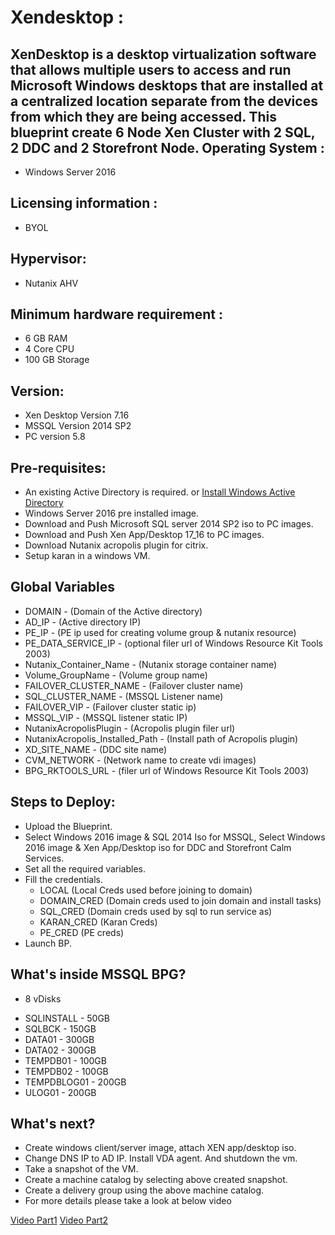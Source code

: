 Xendesktop :
==========
XenDesktop is a desktop virtualization software that allows multiple users to access and run Microsoft Windows desktops that are installed at a centralized location separate from the devices from which they are being accessed.
This blueprint create 6 Node Xen Cluster with 2 SQL, 2 DDC and 2 Storefront Node.
Operating System :
------------------
 - Windows Server 2016

Licensing information :
----------------------
 - BYOL

Hypervisor:
-----------
 - Nutanix AHV

Minimum hardware requirement :
-----------------------------
 - 6 GB RAM
 - 4 Core CPU
 - 100 GB Storage

Version:
--------
 - Xen Desktop Version 7.16
 - MSSQL Version 2014 SP2
 - PC version 5.8

Pre-requisites:
---------------
 - An existing Active Directory is required. or [Install Windows Active Directory](https://drive.google.com/open?id=1S0tIOPDTCZKvDWzZnZhyuphPFeGApyjLqUqQWMk2n6s)
 - Windows Server 2016 pre installed image.
 - Download and Push Microsoft SQL server 2014 SP2 iso to PC images.
 - Download and Push Xen App/Desktop 17_16 to PC images.
 - Download Nutanix acropolis plugin for citrix.
 - Setup karan in a windows VM.

Global Variables
----------------
 - DOMAIN - (Domain of the Active directory)
 - AD_IP - (Active directory IP)
 - PE_IP - (PE ip used for creating volume group & nutanix resource)
 - PE_DATA_SERVICE_IP - (optional filer url of Windows Resource Kit Tools 2003)
 - Nutanix_Container_Name - (Nutanix storage container name)
 - Volume_GroupName - (Volume group name)
 - FAILOVER_CLUSTER_NAME - (Failover cluster name)
 - SQL_CLUSTER_NAME - (MSSQL Listener name)
 - FAILOVER_VIP - (Failover cluster static ip)
 - MSSQL_VIP - (MSSQL listener static IP)
 - NutanixAcropolisPlugin - (Acropolis plugin filer url)
 - NutanixAcropolis_Installed_Path - (Install path of Acropolis plugin)
 - XD_SITE_NAME - (DDC site name)
 - CVM_NETWORK - (Network name to create vdi images)
 - BPG_RKTOOLS_URL - (filer url of Windows Resource Kit Tools 2003)

Steps to Deploy:
----------------
 - Upload the Blueprint.
 - Select Windows 2016 image & SQL 2014 Iso for MSSQL, Select Windows 2016 image & Xen App/Desktop iso for DDC and Storefront Calm Services.
 - Set all the required variables.
 - Fill the credentials.
    * LOCAL (Local Creds used before joining to domain)
    * DOMAIN_CRED (Domain creds used to join domain and install tasks)
    * SQL_CRED (Domain creds used by sql to run service as)
    * KARAN_CRED (Karan Creds)
    * PE_CRED (PE creds)
 - Launch BP.

What's inside MSSQL BPG?
------------------------
 - 8 vDisks 
  * SQLINSTALL  - 50GB
  * SQLBCK      - 150GB
  * DATA01      - 300GB
  * DATA02      - 300GB
  * TEMPDB01        - 100GB
  * TEMPDB02        - 100GB
  * TEMPDBLOG01 - 200GB
  * ULOG01      - 200GB

What's next?
------------
 - Create windows client/server image, attach XEN app/desktop iso.
 - Change DNS IP to AD IP. Install VDA agent. And shutdown the vm.
 - Take a snapshot of the VM.
 - Create a machine catalog by selecting above created snapshot.
 - Create a delivery group using the above machine catalog.
 - For more details please take a look at below video
 
 [Video Part1](https://drive.google.com/open?id=1c14tWHCV8efb5GdWhOM7Jnm0tSZ1QqPb)
 [Video Part2](https://drive.google.com/open?id=1SzahZMeTUT84bbiWZuZYs3uVWvuBFSmn)
